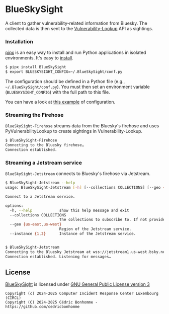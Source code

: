 # BlueSkySight

A client to gather vulnerability-related information from Bluesky.
The collected data is then sent to the
[Vulnerability-Lookup](https://github.com/vulnerability-lookup/vulnerability-lookup) API as sightings.


### Installation

[pipx](https://github.com/pypa/pipx) is an easy way to install and run Python applications in isolated environments.
It's easy to [install](https://github.com/pypa/pipx?tab=readme-ov-file#on-linux).

```bash
$ pipx install BlueSkySight
$ export BLUESKYSIGHT_CONFIG=~/.BlueSkySight/conf.py
```

The configuration should be defined in a Python file (e.g., ``~/.BlueSkySight/conf.py``).
You must then set an environment variable (``BLUESKYSIGHT_CONFIG``) with the full path to this file.

You can have a look at [this example](https://github.com/CIRCL/vulnerability-lookup/blob/main/blueskysight/conf_sample.py) of configuration.


### Streaming the Firehose

``BlueSkySight-Firehose`` streams data from the Bluesky's firehose and uses PyVulnerabilityLookup to create sightings in Vulnerability-Lookup.

```bash
$ BlueSkySight-Firehose   
Connecting to the Bluesky firehose…
Connection established.
```

### Streaming a Jetstream service

``BlueSkySight-Jetstream`` connects to Bluesky's firehose via Jetstream.

```bash
$ BlueSkySight-Jetstream --help
usage: BlueSkySight-Jetstream [-h] [--collections COLLECTIONS] [--geo {us-east,us-west}] [--instance {1,2}]

Connect to a Jetstream service.

options:
  -h, --help            show this help message and exit
  --collections COLLECTIONS
                        The collections to subscribe to. If not provided, subscribe to all.
  --geo {us-east,us-west}
                        Region of the Jetstream service.
  --instance {1,2}      Instance of the Jetstream service.


$ BlueSkySight-Jetstream 
Connecting to the Bluesky Jetstream at wss://jetstream1.us-west.bsky.network/subscribe?wantedCollections=app.bsky.feed.post…
Connection established. Listening for messages…
```


## License

[BlueSkySight](https://github.com/vulnerability-lookup/BlueSkySight) is licensed under
[GNU General Public License version 3](https://www.gnu.org/licenses/gpl-3.0.html)

~~~
Copyright (c) 2024-2025 Computer Incident Response Center Luxembourg (CIRCL)
Copyright (C) 2024-2025 Cédric Bonhomme - https://github.com/cedricbonhomme
~~~
